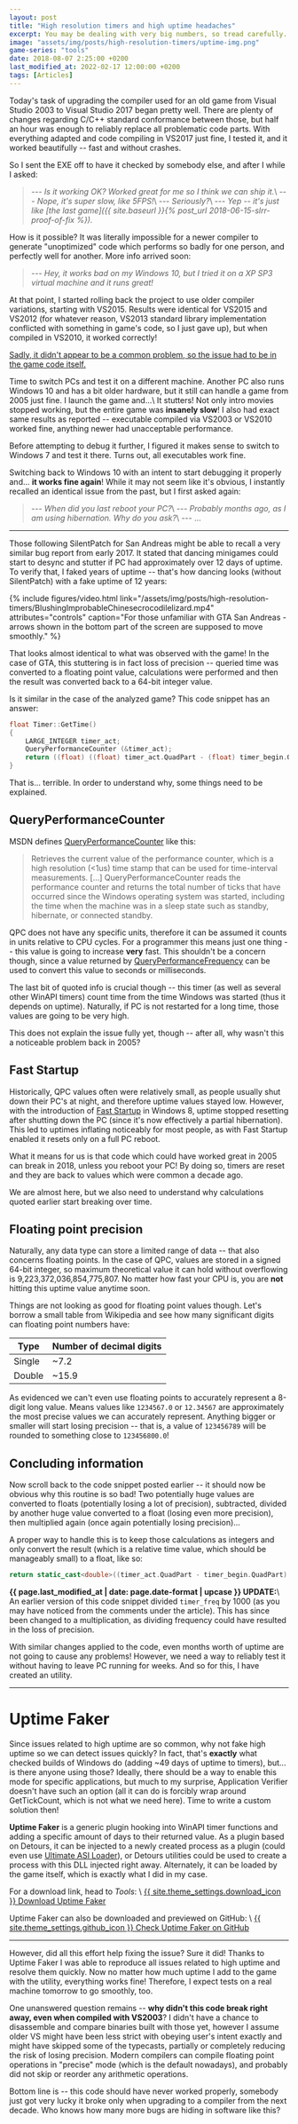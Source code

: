 ```yaml
---
layout: post
title: "High resolution timers and high uptime headaches"
excerpt: You may be dealing with very big numbers, so tread carefully.
image: "assets/img/posts/high-resolution-timers/uptime-img.png"
game-series: "tools"
date: 2018-08-07 2:25:00 +0200
last_modified_at: 2022-02-17 12:00:00 +0200
tags: [Articles]
---
```


Today's task of upgrading the compiler used for an old game from Visual Studio 2003 to Visual Studio 2017 began pretty well.
There are plenty of changes regarding C/C++ standard conformance between those, but half an hour was enough to reliably replace all problematic code parts.
With everything adapted and code compiling in VS2017 just fine, I tested it, and it worked beautifully -- fast and without crashes.

So I sent the EXE off to have it checked by somebody else, and after I while I asked:

> --- _Is it working OK? Worked great for me so I think we can ship it._\\
> --- _Nope, it's super slow, like 5FPS!_\\
> --- _Seriously?_\\
> --- _Yep -- it's just like [the last game]({{ site.baseurl }}{% post_url 2018-06-15-slrr-proof-of-fix %})._

How is it possible? It was literally impossible for a newer compiler to generate "unoptimized" code which performs so badly for one person,
and perfectly well for another. More info arrived soon:

> --- _Hey, it works bad on my Windows 10, but I tried it on a XP SP3 virtual machine and it runs great!_

At that point, I started rolling back the project to use older compiler variations, starting with VS2015. Results were identical for VS2015 and VS2012
(for whatever reason, VS2013 standard library implementation conflicted with something in game's code, so I just gave up), but when compiled in VS2010,
it worked correctly!

[Sadly, it didn't appear to be a common problem, so the issue had to be in the game code itself.](https://www.google.com/search?q=Code+slower+after+upgrading+to+Visual+Studio+2012&oq=Code+slower+after+upgrading+to+Visual+Studio+2012)

Time to switch PCs and test it on a different machine. Another PC also runs Windows 10 and has a bit older hardware, but it still can handle a game from 2005 just fine. I launch the game and...\\
It stutters! Not only intro movies stopped working, but the entire game was **insanely slow**! I also had exact same results as reported -- executable compiled via VS2003 or VS2010 worked fine,
anything newer had unacceptable performance.

Before attempting to debug it further, I figured it makes sense to switch to Windows 7 and test it there. Turns out, all executables work fine.

Switching back to Windows 10 with an intent to start debugging it properly and... **it works fine again**! While it may not seem like it's obvious, I instantly recalled an identical issue from the past,
but I first asked again:

> --- _When did you last reboot your PC?_\\
> --- _Probably months ago, as I am using hibernation. Why do you ask?_\\
> --- ...

***

Those following SilentPatch for San Andreas might be able to recall a very similar bug report from early 2017. It stated that dancing minigames could start to desync and stutter if PC
had approximately over 12 days of uptime. To verify that, I faked years of uptime -- that's how dancing looks (without SilentPatch) with a fake uptime of 12 years:

{% include figures/video.html link="/assets/img/posts/high-resolution-timers/BlushingImprobableChinesecrocodilelizard.mp4" attributes="controls"
        caption="For those unfamiliar with GTA San Andreas - arrows shown in the bottom part of the screen are supposed to move smoothly." %}


That looks almost identical to what was observed with the game! In the case of GTA, this stuttering is in fact loss of precision -- queried time was converted to a floating point value,
calculations were performed and then the result was converted back to a 64-bit integer value.

Is it similar in the case of the analyzed game? This code snippet has an answer:
```cpp
float Timer::GetTime()
{
    LARGE_INTEGER timer_act;
    QueryPerformanceCounter (&timer_act);
    return ((float) ((float) timer_act.QuadPart - (float) timer_begin.QuadPart) / (float) timer_freq.QuadPart)*1000.0f;
}
```

That is... terrible. In order to understand why, some things need to be explained.

QueryPerformanceCounter
---------------------------------
MSDN defines [QueryPerformanceCounter](https://msdn.microsoft.com/en-us/library/ms644904(v=vs.85).aspx) like this:

> Retrieves the current value of the performance counter, which is a high resolution (<1us) time stamp that can be used for time-interval measurements.
> [...]
> QueryPerformanceCounter reads the performance counter and returns the total number of ticks that have occurred since the Windows operating system was started,
> including the time when the machine was in a sleep state such as standby, hibernate, or connected standby.

QPC does not have any specific units, therefore it can be assumed it counts in units relative to CPU cycles.
For a programmer this means just one thing -- this value is going to increase **very** fast.
This shouldn't be a concern though, since a value returned by [QueryPerformanceFrequency](https://msdn.microsoft.com/en-us/library/ms644905(v=vs.85).aspx) can be used
to convert this value to seconds or milliseconds.

The last bit of quoted info is crucial though -- this timer (as well as several other WinAPI timers) count time from the time Windows was started (thus it depends on uptime).
Naturally, if PC is not restarted for a long time, those values are going to be very high.

This does not explain the issue fully yet, though -- after all, why wasn't this a noticeable problem back in 2005?

Fast Startup
------------
Historically, QPC values often were relatively small, as people usually shut down their PC's at night, and therefore uptime values stayed low.
However, with the introduction of [Fast Startup](https://blogs.msdn.microsoft.com/olivnie/2012/12/14/windows-8-fast-boot/) in Windows 8, uptime stopped resetting after shutting down the PC (since it's now effectively a partial hibernation).
This led to uptimes inflating noticeably for most people, as with Fast Startup enabled it resets only on a full PC reboot.

What it means for us is that code which could have worked great in 2005 can break in 2018, unless you reboot your PC!
By doing so, timers are reset and they are back to values which were common a decade ago.

We are almost here, but we also need to understand why calculations quoted earlier start breaking over time.

Floating point precision
------------------------
Naturally, any data type can store a limited range of data -- that also concerns floating points.
In the case of QPC, values are stored in a signed 64-bit integer, so maximum theoretical value it can hold without overflowing is 9,223,372,036,854,775,807.
No matter how fast your CPU is, you are **not** hitting this uptime value anytime soon.

Things are not looking as good for floating point values though. Let's borrow a small table from Wikipedia and see how many significant digits can floating point numbers have:

| Type   | Number of decimal digits |
| ------ | ------------------------ |
| Single | ~7.2                     |
| Double | ~15.9                    |

As evidenced we can't even use floating points to accurately represent a 8-digit long value. Means values like `1234567.0` or `12.34567` are approximately the most precise values
we can accurately represent. Anything bigger or smaller will start losing precision -- that is, a value of `123456789` will be rounded to something close to `123456800.0`!

Concluding information
------------------------
Now scroll back to the code snippet posted earlier -- it should now be obvious why this routine is so bad! Two potentially huge values are converted to floats
(potentially losing a lot of precision), subtracted, divided by another huge value converted to a float (losing even more precision), then multiplied again (once again potentially losing precision)...

A proper way to handle this is to keep those calculations as integers and only convert the result (which is a relative time value, which should be manageably small) to a float, like so:
```cpp
return static_cast<double>((timer_act.QuadPart - timer_begin.QuadPart) * 1000) / timer_freq.QuadPart;
```

**{{ page.last_modified_at | date: page.date-format | upcase }} UPDATE:**\\
An earlier version of this code snippet divided `timer_freq` by 1000 (as you may have noticed from the comments under the article).
This has since been changed to a multiplication, as dividing frequency could have resulted in the loss of precision.

With similar changes applied to the code, even months worth of uptime are not going to cause any problems!
However, we need a way to reliably test it without having to leave PC running for weeks. And so for this, I have created an utility.

***

Uptime Faker
============

Since issues related to high uptime are so common, why not fake high uptime so we can detect issues quickly?
In fact, that's **exactly** what checked builds of Windows do (adding ~49 days of uptime to timers), but... is there anyone using those?
Ideally, there should be a way to enable this mode for specific applications, but much to my surprise, Application Verifier doesn't have such an option
(all it can do is forcibly wrap around GetTickCount, which is not what we need here). Time to write a custom solution then!

**Uptime Faker** is a generic plugin hooking into WinAPI timer functions and adding a specific amount of days to their returned value.
As a plugin based on Detours, it can be injected to a newly created process as a plugin (could even use [Ultimate ASI Loader](https://github.com/ThirteenAG/Ultimate-ASI-Loader/releases)),
or Detours utilities could be used to create a process with this DLL injected right away. Alternately, it can be loaded by the game itself, which is exactly what I did in my case.

For a download link, head to *Tools*: \\
<a href="{% link _games/misc/tools.md %}#uptime-faker" class="button" role="button" target="_blank">{{ site.theme_settings.download_icon }} Download Uptime Faker</a>

Uptime Faker can also be downloaded and previewed on GitHub: \\
<a href="https://github.com/CookiePLMonster/UptimeFaker" class="button github" role="button" target="_blank">{{ site.theme_settings.github_icon }} Check Uptime Faker on GitHub</a>

***

However, did all this effort help fixing the issue? Sure it did! Thanks to Uptime Faker I was able to reproduce all issues related to high uptime and resolve them quickly.
Now no matter how much uptime I add to the game with the utility, everything works fine! Therefore, I expect tests on a real machine tomorrow to go smoothly, too.

One unanswered question remains -- **why didn't this code break right away, even when compiled with VS2003**?
I didn't have a chance to disassemble and compare binaries built with those yet, however I assume older VS might have been less strict with obeying user's intent exactly and might have
skipped some of the typecasts, partially or completely reducing the risk of losing precision.
Modern compilers can compile floating point operations in "precise" mode (which is the default nowadays), and probably did not skip or reorder any arithmetic operations.

Bottom line is -- this code should have never worked properly, somebody just got very lucky it broke only when upgrading to a compiler from the next decade.
Who knows how many more bugs are hiding in software like this?